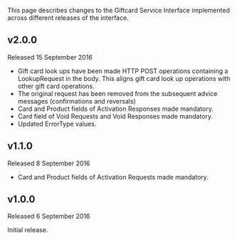 This page describes changes to the Giftcard Service Interface implemented across different releases of the interface.

## v2.0.0

Released 15 September 2016

- Gift card look ups have been made HTTP POST operations containing a LookupRequest in the body. This aligns gift card look up operations with other gift card operations.
- The original request has been removed from the subsequent advice messages (confirmations and reversals)
- Card and Product fields of Activation Responses made mandatory.
- Card field of Void Requests and Void Responses made mandatory.
- Updated ErrorType values.

## v1.1.0

Released 8 September 2016

- Card and Product fields of Activation Requests made mandatory.

## v1.0.0

Released 6 September 2016

Initial release.
